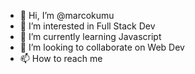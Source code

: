 - 👋 Hi, I’m @marcokumu
- 👀 I’m interested in Full Stack Dev
- 🌱 I’m currently learning Javascript
- 💞️ I’m looking to collaborate on Web Dev
- 📫 How to reach me 

<!---
marcokumu/marcokumu is a ✨ special ✨ repository because its `README.md` (this file) appears on your GitHub profile.
You can click the Preview link to take a look at your changes.
--->
